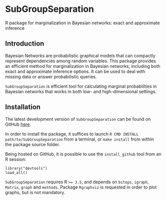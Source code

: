 SubGroupSeparation
========

R package for marginalization in Bayesian networks: exact and approximate inference

Introduction
-----------

Bayesian Networks are probabilistic graphical models that can compactly represent dependencies among random variables. This package provides an efficient method for marginalization in Bayesian networks, including both exact and approximate inference options. It can be used to deal with missing data or answer probabilistic queries.

`SubGroupSeparation` is efficient tool for calculating marginal probabilities in Bayesian networks that works in both low- and high-dimensional settings.

Installation
-----------

The latest development version of `SubGroupSeparation` can be found on GitHub
[here](https://github.com/cbg-ethz/SubGroupSeparation).

In order to install the package, it suffices to launch
`R CMD INSTALL path/to/SubGroupSeparation`
from a terminal, or `make install` from within the package source folder.

Being hosted on GitHub, it is possible to use the `install_github`
tool from an R session:

```{r eval=FALSE}
library("devtools")
load_all()
```

`SubGroupSeparation` requires R `>= 3.5`, and depends on
`bitops`, `igraph`, `Matrix`, `graph` and
`methods`. Package `Rgraphviz` is requested in
order to plot graphs, but is not mandatory.


